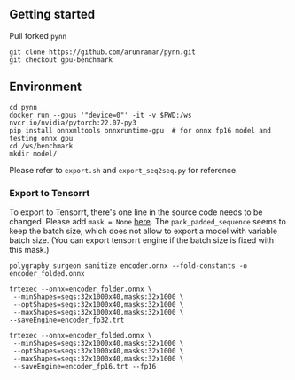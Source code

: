 
## Getting started
Pull forked `pynn`
```
git clone https://github.com/arunraman/pynn.git
git checkout gpu-benchmark
```

## Environment
```
cd pynn
docker run --gpus '"device=0"' -it -v $PWD:/ws nvcr.io/nvidia/pytorch:22.07-py3
pip install onnxmltools onnxruntime-gpu  # for onnx fp16 model and testing onnx gpu
cd /ws/benchmark
mkdir model/
```
Please refer to ```export.sh``` and ```export_seq2seq.py``` for reference.

### Export to Tensorrt
To export to Tensorrt, there's one line in the source code needs to be changed.
Please add ```mask = None``` [here](https://github.com/thaisonngn/pynn/blob/master/src/pynn/net/seq2seq.py#L34).  The ```pack_padded_sequence``` seems to keep the batch size, which does not allow to export a model with variable batch size. (You can export tensorrt engine if the batch size is fixed with this mask.)

```
polygraphy surgeon sanitize encoder.onnx --fold-constants -o encoder_folded.onnx
```
```
trtexec --onnx=encoder_folder.onnx \
 --minShapes=seqs:32x1000x40,masks:32x1000 \
 --optShapes=seqs:32x1000x40,masks:32x1000 \
 --maxShapes=seqs:32x1000x40,masks:32x1000 \
--saveEngine=encoder_fp32.trt
```
```
trtexec --onnx=encoder_folded.onnx \
 --minShapes=seqs:32x1000x40,masks:32x1000 \ 
 --optShapes=seqs:32x1000x40,masks:32x1000 \
 --maxShapes=seqs:32x1000x40,masks:32x1000 \
 --saveEngine=encoder_fp16.trt --fp16
```
